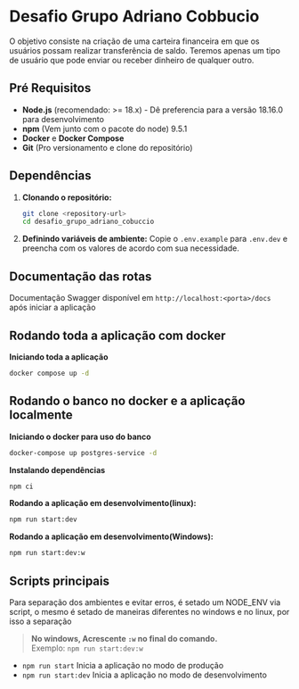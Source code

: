 # Desafio Grupo Adriano Cobbucio

O objetivo consiste na criação de uma carteira financeira em que os usuários possam realizar
transferência de saldo.
Teremos apenas um tipo de usuário que pode enviar ou receber dinheiro de qualquer outro.

## Pré Requisitos

- **Node.js** (recomendado: >= 18.x) - Dê preferencia para a versão 18.16.0 para desenvolvimento
- **npm** (Vem junto com o pacote do node) 9.5.1
- **Docker** e **Docker Compose**
- **Git** (Pro versionamento e clone do repositório)

## Dependências

1. **Clonando o repositório:**

    ```bash
    git clone <repository-url>
    cd desafio_grupo_adriano_cobuccio
    ```

2. **Definindo variáveis de ambiente:**
   Copie o `.env.example` para `.env.dev` e preencha com os valores de acordo com sua necessidade.

## Documentação das rotas
Documentação Swagger disponível em `http://localhost:<porta>/docs` após iniciar a aplicação

## Rodando toda a aplicação com docker

**Iniciando toda a aplicação**
```bash
docker compose up -d
```

## Rodando o banco no docker e a aplicação localmente

**Iniciando o docker para uso do banco**
```bash
docker-compose up postgres-service -d
```

**Instalando dependências**
```bash
npm ci
```

**Rodando a aplicação em desenvolvimento(linux):**
```bash
npm run start:dev
```

**Rodando a aplicação em desenvolvimento(Windows):**
```bash
npm run start:dev:w
```

## Scripts principais
Para separação dos ambientes e evitar erros, é setado um NODE_ENV via script, o mesmo é setado de maneiras diferentes no windows e no linux, por isso a separação
> **No windows, Acrescente `:w` no final do comando.**  
> Exemplo: `npm run start:dev:w`

- `npm run start` Inicia a aplicação no modo de produção
- `npm run start:dev` Inicia a aplicação no modo de desenvolvimento


